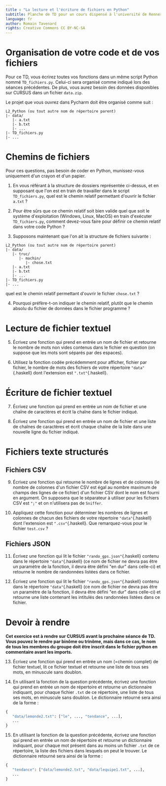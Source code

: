 ```yaml
---
title : "La lecture et l'écriture de fichiers en Python"
subtitle: Planche de TD pour un cours dispensé à l'université de Rennes 2
language: fr
author: Romain Tavenard
rights: Creative Commons CC BY-NC-SA
---
```


# Organisation de votre code et de vos fichiers

Pour ce TD, vous écrirez toutes vos fonctions dans un même script Python nommé `TD_fichiers.py`. Celui-ci sera organisé comme indiqué lors des séances précédentes. De plus, vous aurez besoin des données disponibles sur CURSUS dans un fichier `data.zip`.

Le projet que vous ouvrez dans Pycharm doit être organisé comme suit :

```
L2_Python (ou tout autre nom de répertoire parent)
|- data/
   |- a.txt
   |- b.txt
   |- ...
|- TD_fichiers.py
|- ...
```

# Chemins de fichiers

Pour ces questions, pas besoin de coder en Python, munissez-vous uniquement d'un crayon et d'un papier.

1. En vous référant à la structure de dossiers représentée ci-dessus, et en supposant que l'on est en train de travailler dans le script `TD_fichiers.py`, quel est le chemin relatif permettant d'ouvrir le fichier `a.txt` ?

2. Pour être sûrs que ce chemin relatif soit bien valide quel que soit le système d'exploitation (Windows, Linux, MacOS) en train d'exécuter `TD_fichiers.py`, comment devez-vous faire pour définir ce chemin relatif dans votre code Python ?

3. Supposons maintenant que l'on ait la structure de fichiers suivante :


```
L2_Python (ou tout autre nom de répertoire parent)
|- data/
   |- truc/
      |- machin/
         |- chose.txt
   |- a.txt
   |- b.txt
   |- ...
|- TD_fichiers.py
|- ...
```

quel est le chemin relatif permettant d'ouvrir le fichier `chose.txt` ?

4.  Pourquoi préfère-t-on indiquer le chemin relatif, plutôt que le chemin absolu du fichier de données dans le fichier programme ?


# Lecture de fichier textuel

5. Écrivez une fonction qui prend en entrée un nom de fichier et retourne le nombre de mots non vides contenus dans le fichier en question (on suppose que les mots sont séparés par des espaces).

6. Utilisez la fonction codée précédemment pour afficher, fichier par fichier, le nombre de mots des fichiers de votre répertoire `"data"`{.haskell} dont l'extension est `".txt"`{.haskell}.

# Écriture de fichier textuel

7. Écrivez une fonction qui prend en entrée un nom de fichier et une chaîne de caractères et écrit la chaîne dans le fichier indiqué.

8. Écrivez une fonction qui prend en entrée un nom de fichier et une liste de chaînes de caractères et écrit chaque chaîne de la liste dans une nouvelle ligne du fichier indiqué.

<!-- ## L'écriture dans la console
Vous avez déjà écrit dans la console à l'aide de la fonction `print`{.python}.
Plus précisément, cette fonction écrit sur la sortie standard.
Il existe deux autres flux standards.
Le premier, l'entrée standard, est celui duquel vous lisez des chaînes de caractères entrées par les utilisateurs lorsque vous utilisez la fonction `input`{.python}.
Enfin, le dernier flux standard est l'erreur standard, qui est le flux qui doit être utilisé pour écrire les messages d'erreur générés par vos programmes.
Pour choisir le flux de sortie que vous souhaitez utiliser, il faut importer le module `sys`{.python}, puis utiliser la syntaxe suivante :
```python
sys.stdout.write(chaine_a_ecrire)  # Sortie standard
sys.stderr.write(chaine_a_ecrire)  # Erreur standard
```

Ainsi, ces flux sont utilisés de la même manière que les objets `file`{.python} (sauf qu'on ne les ouvre jamais).

5. Écrivez une fonction qui prend en entrée une liste de chaînes de caractères et écrit chaque chaîne de la liste dans une nouvelle ligne sur la sortie standard.
6. Écrivez une fonction qui prend en entrée une liste de chaînes de caractères et écrit chaque chaîne de la liste dans une nouvelle ligne sur l'erreur standard. -->

# Fichiers texte structurés

## Fichiers CSV

9. Écrivez une fonction qui retourne le nombre de lignes et de colonnes (le nombre de colonnes d'un fichier CSV est égal au nombre maximum de champs des lignes de ce fichier) d'un fichier CSV dont le nom est fourni en argument.
On supposera que le séparateur à utiliser pour les fichiers CSV est `";"` et on n'utilisera pas de `Sniffer`.

10. Appliquez cette fonction pour déterminer les nombres de lignes et colonnes de chacun des fichiers de votre répertoire `"data"`{.haskell} dont l'extension est `".csv"`{.haskell}.
Que remarquez-vous pour le fichier `test.csv` ?

## Fichiers JSON

11. Écrivez une fonction qui lit le fichier `"rando_gps.json"`{.haskell} contenu dans le répertoire `"data"`{.haskell} (ce nom de fichier ne devra pas être un paramètre de la fonction, il devra être défini "en dur" dans celle-ci) et retourne le nombre de randonnées listées dans ce fichier.

12. Écrivez une fonction qui lit le fichier `"rando_gps.json"`{.haskell} contenu dans le répertoire `"data"`{.haskell} (ce nom de fichier ne devra pas être un paramètre de la fonction, il devra être défini "en dur" dans celle-ci) et retourne une liste contenant les intitulés des randonnées listées dans ce fichier.

# Devoir à rendre

**Cet exercice est à rendre sur CURSUS avant la prochaine séance de TD.
Vous pouvez le rendre par binôme ou trinôme, mais dans ce cas, le nom de tous 
les membres du groupe doit être inscrit dans le fichier python en commentaire 
avant les imports.**

13. Écrivez une fonction qui prend en entrée un nom (=chemin complet) de fichier textuel, 
lit ce fichier textuel et retourne une liste de tous ses mots, en minuscule sans doublon.

14. En utilisant la fonction de la question précédente, écrivez une fonction 
qui prend en entrée un nom de répertoire et retourne un dictionnaire indiquant,
pour chaque fichier `.txt` de ce répertoire, une liste de tous ses mots, en minuscule 
sans doublon. Le dictionnaire retourné sera ainsi 
de la forme :

```python
{
   "data/lemonde2.txt": ["le", ..., "tendance", ...],
   ...
}
```

15. En utilisant la fonction de la question précédente, écrivez une fonction 
qui prend en entrée un nom de répertoire et retourne un dictionnaire indiquant,
pour chaque mot présent dans au moins un fichier `.txt` de ce répertoire, la liste 
des fichiers dans lesquels on peut le trouver. Le dictionnaire retourné sera ainsi 
de la forme :

```python
{
   "tendance": ["data/lemonde2.txt", "data/lequipe1.txt", ...],
   ...
}
```